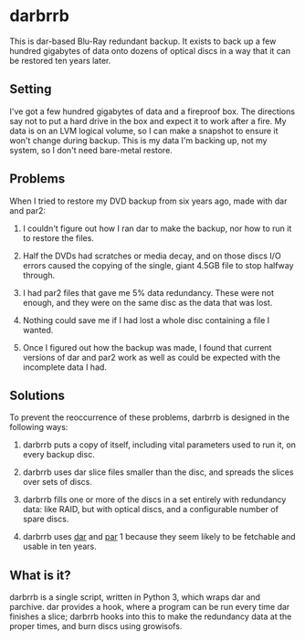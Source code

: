 darbrrb
=======

This is dar-based Blu-Ray redundant backup. It exists to back up a few
hundred gigabytes of data onto dozens of optical discs in a way that
it can be restored ten years later.

Setting
-------

I've got a few hundred gigabytes of data and a fireproof box. The
directions say not to put a hard drive in the box and expect it to
work after a fire. My data is on an LVM logical volume, so I can make
a snapshot to ensure it won't change during backup. This is my data
I'm backing up, not my system, so I don't need bare-metal restore.

Problems
--------

When I tried to restore my DVD backup from six years ago, made with
dar and par2:

1. I couldn't figure out how I ran dar to make the backup, nor how to
   run it to restore the files.

2. Half the DVDs had scratches or media decay, and on those discs I/O
   errors caused the copying of the single, giant 4.5GB file to stop
   halfway through.

3. I had par2 files that gave me 5% data redundancy. These were not
   enough, and they were on the same disc as the data that was lost.

4. Nothing could save me if I had lost a whole disc containing a file
   I wanted.

5. Once I figured out how the backup was made, I found that current
   versions of dar and par2 work as well as could be expected with the
   incomplete data I had.

Solutions
---------

To prevent the reoccurrence of these problems, darbrrb is designed in
the following ways:

1. darbrrb puts a copy of itself, including vital parameters used to
   run it, on every backup disc.

2. darbrrb uses dar slice files smaller than the disc, and spreads the
   slices over sets of discs.

3. darbrrb fills one or more of the discs in a set entirely with
   redundancy data: like RAID, but with optical discs, and a
   configurable number of spare discs.

4. darbrrb uses [dar](http://dar.linux.free.fr) and
   [par](http://en.wikipedia.org/wiki/Parchive) 1 because they seem
   likely to be fetchable and usable in ten years.

What is it?
-----------

darbrrb is a single script, written in Python 3, which wraps dar and
parchive. dar provides a hook, where a program can be run every time dar
finishes a slice; darbrrb hooks into this to make the redundancy data
at the proper times, and burn discs using growisofs.


